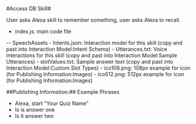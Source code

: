 #Access DB Skill#<a id="title">

User asks Alexa skill to remember something, user asks Alexa to recall.

 - index.js: main code file

 -- SpeechAssets
    - Intents.json: Interaction model for this skill (copy and past into Interaction Model:Intent Schema)
    - Utterances.txt: Voice interactions for this skill (copy and past into Interaction Model:Sample Utterances)
    - slotValues.txt: Sample answer text (copy and past into Interaction Model:Custom Slot Types)
    - ico108.png: 108px example for icon (for Publishing Information:Images)
    - ico512.png: 512px example for icon (for Publishing Information:Images)


##Publishing Information:##
Example Phrases
 - Alexa, start "Your Quiz Name"
 - Is is answer one
 - Is it answer two

